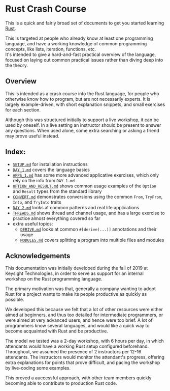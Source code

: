 # Rust Crash Course

This is a quick and fairly broad set of documents to get you started learning [Rust](https://www.rust-lang.org/).

This is targeted at people who already know at least one programming language, and have a working knowledge of common programming concepts, like lists, iteration, functions, etc.
<br/>
It's intended to give a hard-and-fast practical overview of the language, focused on laying out common practical issues rather than diving deep into the theory.

## Overview

This is intended as a crash course into the Rust language, for people who otherwise know how to program, but are not necessarily experts.
It is largely example-driven, with short explanation snippets, and small exercises for each section.

Although this was structured initially to support a live workshop, it can be used by oneself. In a live setting an instructor should be present to answer any questions. When used alone, some extra searching or asking a friend may prove useful instead.

## Index:

* [`SETUP.md`](./SETUP.md) for installation instructions
* [`DAY_1.md`](./DAY_1.md) covers the language basics
* [`APPS_1.md`](./APPS_1.md) has some more advanced applicative exercises, which only rely on the info from `DAY_1.md`
* [`OPTION_AND_RESULT.md`](./OPTION_AND_RESULT.md) shows common usage examples of the `Option` and `Result` types from the standard library
* [`CONVERT.md`](./CONVERT.md) demonstrates conversions using the common `From`, `TryFrom`, `Into`, and `TryInto` traits
* [`DAY_2.md`](./DAY_2.md) looks at common patterns and real life applications
* [`THREADS.md`](./THREADS.md) shows thread and channel usage, and has a large exercise to practice almost everything covered so far
* extra useful topics:
  * [`DERIVE.md`](./DERIVE.md) looks at common `#[derive(...)]` annotations and their usage
  * [`MODULES.md`](./MODULES.md) covers splitting a program into multiple files and modules

## Acknowledgements

This documentation was initially developed during the fall of 2019 at Keysight Technologies, in order to serve as support for an internal workshop on the Rust programming language.

The primary motivation was that, generally a company wanting to adopt Rust for a project wants to make its people productive as quickly as possible.

We developed this because we felt that a lot of other resources were either aimed at beginners, and thus too detailed for intermediate programmers, or were aimed at very advanced users, and hence were too brief. A lot of programmers know several languages, and would like a quick way to become acquainted with Rust and be productive.

The model we tested was a 2-day workshop, with 6 hours per day, in which attendants would have a working Rust setup configured beforehand.
<br/>
Throughout, we assumed the presence of 2 instructors per 12-16 attendants. The instructors would monitor the attendant's progress, offering extra explanations for points that prove difficult, and pacing the workshop by live-coding some examples.

This proved a auccessful approach, with other team members quickly becoming able to contribute to production Rust code.

